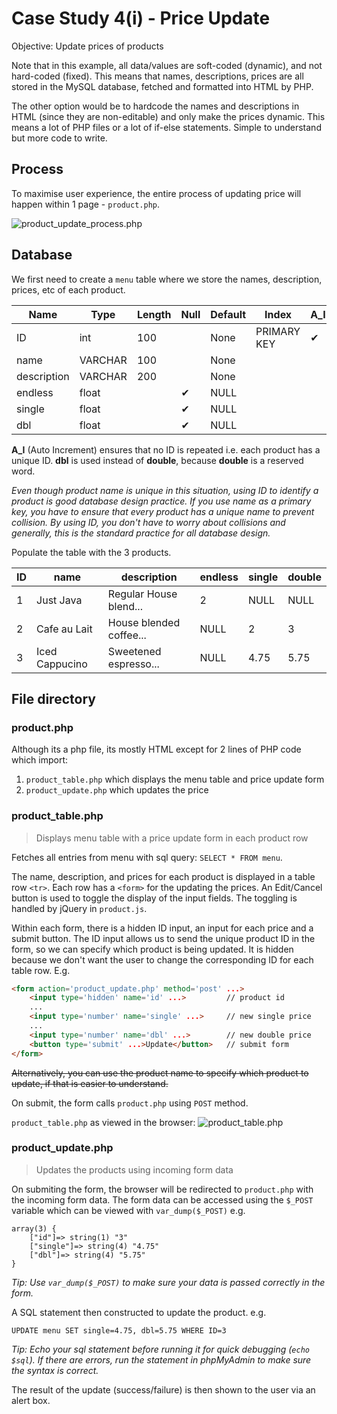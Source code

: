 # Case Study 4(i) - Price Update

Objective: Update prices of products

Note that in this example, all data/values are soft-coded (dynamic), and not hard-coded (fixed). This means that names, descriptions, prices are all stored in the MySQL database, fetched and formatted into HTML by PHP.

The other option would be to hardcode the names and descriptions in HTML (since they are non-editable) and only make the prices dynamic. This means a lot of PHP files or a lot of if-else statements. Simple to understand but more code to write.

## Process

To maximise user experience, the entire process of updating price will happen within 1 page - `product.php`.

![product_update_process.php](https://raw.githubusercontent.com/vamonke/javajam/master/product/process.png)

## Database

We first need to create a `menu` table where we store the names, description, prices, etc of each product.


| Name          | Type      | Length    | Null  | Default   | Index         | A_I   |
|---------------|-----------|-----------|-------|-----------|---------------|-------|
| ID            | int       | 100       |       | None      | PRIMARY KEY   |  ✔    |
| name          | VARCHAR   | 100       |       | None      |               |       |
| description   | VARCHAR   | 200       |       | None      |               |       |
| endless       | float     |           | ✔     | NULL      |               |       |
| single        | float     |           | ✔     | NULL      |               |       |
| dbl           | float     |           | ✔     | NULL      |               |       |

**A_I** (Auto Increment) ensures that no ID is repeated i.e. each product has a unique ID. **dbl** is used instead of **double**, because **double** is a reserved word.

*Even though product name is unique in this situation, using ID to identify a product is good database design practice. If you use name as a primary key, you have to ensure that every product has a unique name to prevent collision. By using ID, you don't have to worry about collisions and generally, this is the standard practice for all database design.*

Populate the table with the 3 products.

| ID | name             | description              | endless | single | double |
|----|------------------|--------------------------|---------|--------|--------|
| 1  | Just Java        | Regular House blend...   | 2       | NULL   | NULL   |
| 2  | Cafe au Lait     | House blended coffee...  | NULL    | 2      | 3      |
| 3  | Iced Cappucino   | Sweetened espresso...    | NULL    | 4.75   | 5.75   |


## File directory

### product.php
Although its a php file, its mostly HTML except for 2 lines of PHP code which import:
1. `product_table.php` which displays the menu table and price update form
2. `product_update.php` which updates the price

### product_table.php
> Displays menu table with a price update form in each product row

Fetches all entries from menu with sql query: `SELECT * FROM menu`.

The name, description, and prices for each product is displayed in a table row `<tr>`. Each row has a `<form>` for the updating the prices. An Edit/Cancel button is used to toggle the display of the input fields. The toggling is handled by jQuery in `product.js`.

Within each form, there is a hidden ID input, an input for each price and a submit button. The ID input allows us to send the unique product ID in the form, so we can specify which product is being updated. It is hidden because we don't want the user to change the corresponding ID for each table row. E.g.

```html
<form action='product_update.php' method='post' ...>
    <input type='hidden' name='id' ...>         // product id
    ...
    <input type='number' name='single' ...>     // new single price
    ...
    <input type='number' name='dbl' ...>        // new double price
    <button type='submit' ...>Update</button>   // submit form
</form>
```

~~Alternatively, you can use the product name to specify which product to update, if that is easier to understand.~~

On submit, the form calls `product.php` using `POST` method.

`product_table.php` as viewed in the browser:
![product_table.php](https://raw.githubusercontent.com/vamonke/javajam/master/product/product.png)

### product_update.php
> Updates the products using incoming form data

On submiting the form, the browser will be redirected to `product.php` with the incoming form data. The form data can be accessed using the `$_POST` variable which can be viewed with `var_dump($_POST)` e.g. 
```
array(3) {
    ["id"]=> string(1) "3"
    ["single"]=> string(4) "4.75"
    ["dbl"]=> string(4) "5.75"
}
```
*Tip: Use `var_dump($_POST)` to make sure your data is passed correctly in the form.*

A SQL statement then constructed to update the product. e.g.
```
UPDATE menu SET single=4.75, dbl=5.75 WHERE ID=3
```
*Tip: Echo your sql statement before running it for quick debugging (`echo $sql`). If there are errors, run the statement in phpMyAdmin to make sure the syntax is correct.*

The result of the update (success/failure) is then shown to the user via an alert box.
